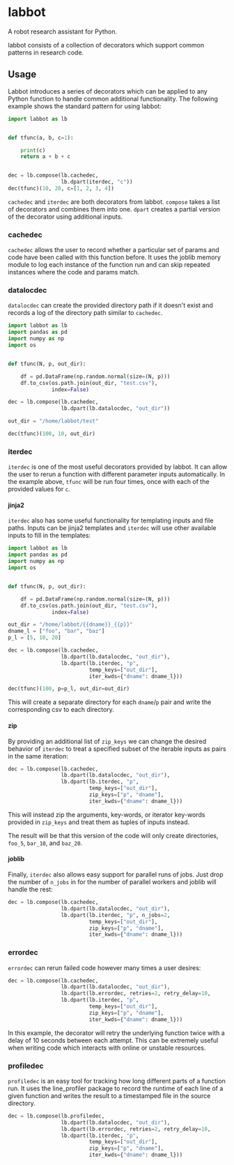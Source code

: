 # labbot
A robot research assistant for Python.

labbot consists of a collection of decorators which support common patterns in research code.

## Usage

Labbot introduces a series of decorators which can be applied to any Python function to handle common additional functionality.  The following example shows the standard pattern for using labbot:

```python
import labbot as lb


def tfunc(a, b, c=1):

    print(c)
    return a + b + c


dec = lb.compose(lb.cachedec,
                 lb.dpart(iterdec, "c"))
dec(tfunc)(10, 20, c=[1, 2, 3, 4])
```

`cachedec` and `iterdec` are both decorators from labbot.  `compose` takes a list of decorators and combines them into one.  `dpart` creates a partial version of the decorator using additional inputs.

### cachedec

`cachedec` allows the user to record whether a particular set of params and code have been called with this function before.  It uses the joblib memory module to log each instance of the function run and can skip repeated instances where the code and params match.

### datalocdec

`datalocdec` can create the provided directory path if it doesn't exist and records a log of the directory path similar to `cachedec`.

```python
import labbot as lb
import pandas as pd
import numpy as np
import os


def tfunc(N, p, out_dir):

    df = pd.DataFrame(np.random.normal(size=(N, p)))
    df.to_csv(os.path.join(out_dir, "test.csv"),
              index=False)

dec = lb.compose(lb.cachedec,
                 lb.dpart(lb.datalocdec, "out_dir"))

out_dir = "/home/labbot/test"

dec(tfunc)(100, 10, out_dir)
```

### iterdec

`iterdec` is one of the most useful decorators provided by labbot.  It can allow the user to rerun a function with different parameter inputs automatically.  In the example above, `tfunc` will be run four times, once with each of the provided values for `c`.

#### jinja2

`iterdec` also has some useful functionality for templating inputs and file paths.  Inputs can be jinja2 templates and `iterdec` will use other available inputs to fill in the templates:

```python
import labbot as lb
import pandas as pd
import numpy as np
import os


def tfunc(N, p, out_dir):

    df = pd.DataFrame(np.random.normal(size=(N, p)))
    df.to_csv(os.path.join(out_dir, "test.csv"),
              index=False)

out_dir = "/home/labbot/{{dname}}_{{p}}"
dname_l = ["foo", "bar", "baz"]
p_l = [5, 10, 20]

dec = lb.compose(lb.cachedec,
                 lb.dpart(lb.datalocdec, "out_dir"),
                 lb.dpart(lb.iterdec, "p",
                          temp_keys=["out_dir"],
                          iter_kwds={"dname": dname_l}))

dec(tfunc)(100, p=p_l, out_dir=out_dir)
```

This will create a separate directory for each `dname`/`p` pair and write the corresponding csv to each directory.

#### zip

By providing an additional list of `zip_keys` we can change the desired behavior of `iterdec` to treat a specified subset of the iterable inputs as pairs in the same iteration:

```python
dec = lb.compose(lb.cachedec,
                 lb.dpart(lb.datalocdec, "out_dir"),
                 lb.dpart(lb.iterdec, "p",
                          temp_keys=["out_dir"],
                          zip_keys=["p", "dname"],
                          iter_kwds={"dname": dname_l}))
```

This will instead zip the arguments, key-words, or iterator key-words provided in `zip_keys` and treat them as tuples of inputs instead.

The result will be that this version of the code will only create directories, `foo_5`, `bar_10`, and `baz_20`.

#### joblib

Finally, `iterdec` also allows easy support for parallel runs of jobs.  Just drop the number of `n_jobs` in for the number of parallel workers and joblib will handle the rest:

```python
dec = lb.compose(lb.cachedec,
                 lb.dpart(lb.datalocdec, "out_dir"),
                 lb.dpart(lb.iterdec, "p", n_jobs=2,
                          temp_keys=["out_dir"],
                          zip_keys=["p", "dname"],
                          iter_kwds={"dname": dname_l}))
```

### errordec

`errordec` can rerun failed code however many times a user desires:

```python
dec = lb.compose(lb.cachedec,
                 lb.dpart(lb.datalocdec, "out_dir"),
                 lb.dpart(lb.errordec, retries=2, retry_delay=10,
                 lb.dpart(lb.iterdec, "p",
                          temp_keys=["out_dir"],
                          zip_keys=["p", "dname"],
                          iter_kwds={"dname": dname_l}))
```

In this example, the decorator will retry the underlying function twice with a delay of 10 seconds between each attempt.  This can be extremely useful when writing code which interacts with online or unstable resources.

### profiledec

`profiledec` is an easy tool for tracking how long different parts of a function run.  It uses the line_profiler package to record the runtime of each line of a given function and writes the result to a timestamped file in the source directory.

```python
dec = lb.compose(lb.profiledec,
                 lb.dpart(lb.datalocdec, "out_dir"),
                 lb.dpart(lb.errordec, retries=2, retry_delay=10,
                 lb.dpart(lb.iterdec, "p",
                          temp_keys=["out_dir"],
                          zip_keys=["p", "dname"],
                          iter_kwds={"dname": dname_l}))
```
